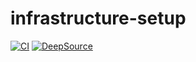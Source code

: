 infrastructure-setup
====================

[![CI](https://github.com/unofficialopensource-knit/infrastructure-setup/actions/workflows/pipeline.yml/badge.svg)](https://github.com/unofficialopensource-knit/infrastructure-setup/actions/workflows/pipeline.yml)
[![DeepSource](https://deepsource.io/gh/unofficialopensource-knit/infrastructure-setup.svg/?label=active+issues&show_trend=true)](https://deepsource.io/gh/unofficialopensource-knit/infrastructure-setup/?ref=repository-badge)
